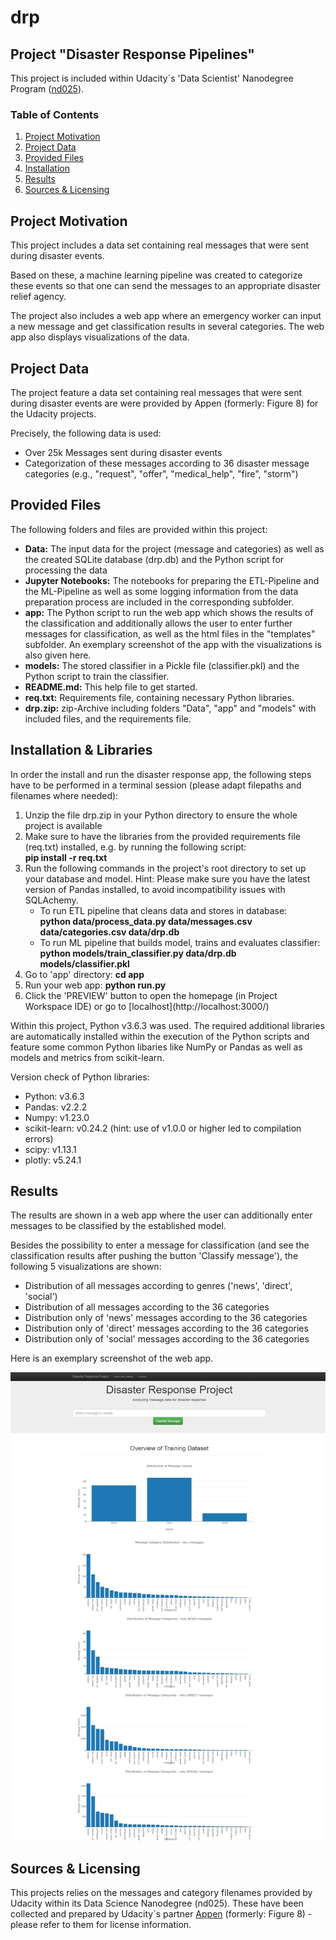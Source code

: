 # drp


## Project "Disaster Response Pipelines"

This project is included within Udacity´s 'Data Scientist' Nanodegree Program ([nd025](https://www.udacity.com/enrollment/nd025)).

### Table of Contents
 
1. [Project Motivation](#motivation)
2. [Project Data](#project_data)
3. [Provided Files](#files)
4. [Installation](#installation)
5. [Results](#results)
6. [Sources & Licensing](#licensing)

## Project Motivation <a name="motivation"></a>

This project includes a data set containing real messages that were sent during disaster events. 

Based on these, a machine learning pipeline was created to categorize these events so that one can send the messages to an appropriate disaster relief agency.

The project also includes a web app where an emergency worker can input a new message and get classification results in several categories. The web app also displays visualizations of the data.

## Project Data <a name="project_data"></a>

The project feature a data set containing real messages that were sent during disaster events are were provided by Appen (formerly: Figure 8) for the Udacity projects.

Precisely, the following data is used:
- Over 25k Messages sent during disaster events
- Categorization of these messages according to 36 disaster message categories (e.g., "request", "offer", "medical_help", "fire", "storm")

## Provided Files <a name="files"></a>

The following folders and files are provided within this project:
<ul>
   <li><b>Data:</b> The input data for the project (message and categories) as well as the created SQLite database (drp.db) and the Python script for processing the data
   <li><b>Jupyter Notebooks:</b> The notebooks for preparing the ETL-Pipeline and the ML-Pipeline as well as some logging information from the data preparation process are included in the corresponding subfolder.</li>
  <li><b>app:</b> The Python script to run the web app which shows the results of the classification and additionally allows the user to enter further messages for classification, as well as the html files in the "templates" subfolder. An exemplary screenshot of the app with the visualizations is also given here.</li>
  <li><b>models:</b> The stored classifier in a Pickle file (classifier.pkl) and the Python script to train the classifier.</li>
  <li><b>README.md:</b> This help file to get started.</li>
  <li><b>req.txt:</b> Requirements file, containing necessary Python libraries.</li>
  <li><b>drp.zip:</b> zip-Archive including folders "Data", "app" and "models" with included files, and the requirements file.</li>
</ul>

## Installation & Libraries <a name="installation"></a>

In order the install and run the disaster response app, the following steps have to be performed in a terminal session (please adapt filepaths and filenames where needed):
<ol>
   <li>Unzip the file drp.zip in your Python directory to ensure the whole project is available</li>
   <li>Make sure to have the libraries from the provided requirements file (req.txt) installed, e.g. by running the following script:<br><b>pip install -r req.txt</b></li>
   <li>Run the following commands in the project's root directory to set up your database and model. Hint: Please make sure you have the latest version of Pandas installed, to avoid incompatibility issues with SQLAchemy.
    <ul>
      <li>To run ETL pipeline that cleans data and stores in database:<br><b>python data/process_data.py data/messages.csv data/categories.csv data/drp.db</b></li>
      <li>To run ML pipeline that builds model, trains and evaluates classifier:<br><b>python models/train_classifier.py data/drp.db models/classifier.pkl</b></li>
    </ul>
  </li>
  <li>Go to 'app' directory: <b>cd app</b></li>
  <li>Run your web app: <b>python run.py</b></li>
  <li>Click the 'PREVIEW' button to open the homepage (in Project Workspace IDE) or go to [localhost](http://localhost:3000/)</li>
</ol>

Within this project, Python v3.6.3 was used. The required additional libraries are automatically installed within the execution of the Python scripts and feature some common Python libaries like NumPy or Pandas as well as models and metrics from scikit-learn.

Version check of Python libraries:
<ul>
  <li>Python: v3.6.3</li>
  <li>Pandas: v2.2.2</li>
  <li>Numpy: v1.23.0</li>
  <li>scikit-learn: v0.24.2 (hint: use of v1.0.0 or higher led to compilation errors)</li>
  <li>scipy: v1.13.1</li>
  <li>plotly: v5.24.1</li>
</ul>

## Results <a name="results"></a>

The results are shown in a web app where the user can additionally enter messages to be classified by the established model.

Besides the possibility to enter a message for classification (and see the classification results after pushing the button 'Classify message'), the following 5 visualizations are shown:
<ul>
 <li>Distribution of all messages according to genres ('news', 'direct', 'social')</li>
 <li>Distribution of all messages according to the 36 categories</li>
 <li>Distribution only of 'news' messages according to the 36 categories</li>
 <li>Distribution only of 'direct' messages according to the 36 categories</li>
 <li>Distribution only of 'social' messages according to the 36 categories</li>
</ul>

Here is an exemplary screenshot of the web app.

<img src="https://github.com/sschuhmi/drp/blob/main/app/AppScreen.jpeg" alt="Web app" width=window.screen.width>

## Sources & Licensing<a name="licensing"></a>

This projects relies on the messages and category filenames provided by Udacity within its Data Science Nanodegree (nd025).
These have been collected and prepared by Udacity´s partner [Appen](https://www.figure-eight.com/) (formerly: Figure 8) - please refer to them for license information.
